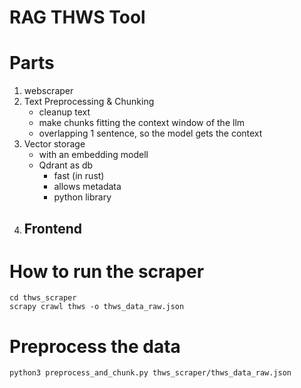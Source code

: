 # RAG THWS Tool

# Parts
1. webscraper
2. Text Preprocessing & Chunking
    - cleanup text
    - make chunks fitting the context window of the llm
    - overlapping 1 sentence, so the model gets the context
3. Vector storage
    - with an embedding modell
    - Qdrant as db
        - fast (in rust)
        - allows metadata
        - python library
4. Frontend
    - 

# How to run the scraper

```shell
cd thws_scraper
scrapy crawl thws -o thws_data_raw.json
```

# Preprocess the data
```shell
python3 preprocess_and_chunk.py thws_scraper/thws_data_raw.json
```
